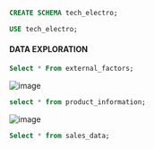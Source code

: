 ````sql
CREATE SCHEMA tech_electro;
````

````sql
USE tech_electro;
````

#### DATA EXPLORATION
````sql
Select * From external_factors;
````
![image](https://github.com/user-attachments/assets/f52a27bb-c7fe-4fd3-bc06-f14155b03c7c)


````sql
select * from product_information;
````
![image](https://github.com/user-attachments/assets/42a88c84-234b-42fa-883f-1729ebb94224)


````sql
Select * from sales_data;
````
